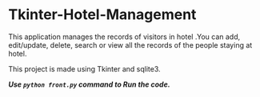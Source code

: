 # Tkinter-Hotel-Management

This application manages the records of visitors in hotel .You can add, edit/update, delete, search or view all the records of the people staying at hotel. 

This project is made using Tkinter and sqlite3.


***Use `python front.py` command to Run the code.***
